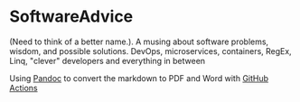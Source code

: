 # SoftwareAdvice
(Need to think of a better name.). A musing about software problems, wisdom, and possible solutions. DevOps, microservices, containers, RegEx, Linq, "clever" developers and everything in between

Using [Pandoc](https://pandoc.org/MANUAL.html) to convert the markdown to PDF and Word with [GitHub Actions](https://github.com/pandoc/pandoc-action-example)
